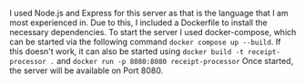I used Node.js and Express for this server as that is the language that I am most experienced in. Due to this, I included a Dockerfile to install the necessary dependencies.
To start the server I used docker-compose, which can be started via the following command `docker compose up --build`. If this doesn't work, it can also be started using `docker build -t receipt-processor .` and `docker run -p 8080:8080 receipt-processor`
Once started, the server will be available on Port 8080.

